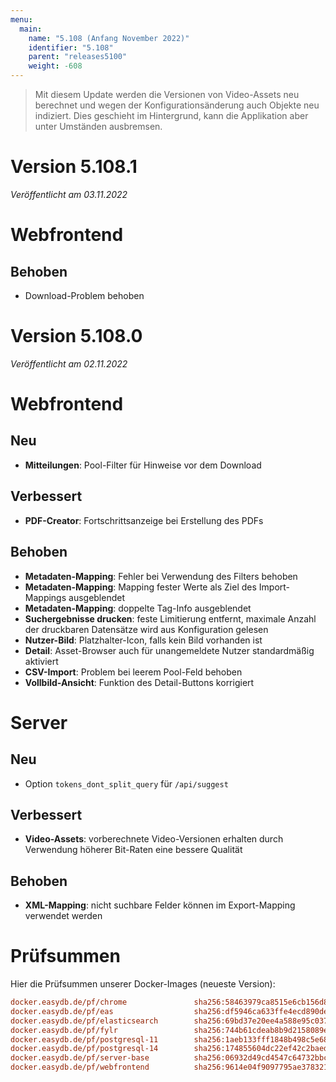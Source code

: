 ```yaml
---
menu:
  main:
    name: "5.108 (Anfang November 2022)"
    identifier: "5.108"
    parent: "releases5100"
    weight: -608
---
```


> Mit diesem Update werden die Versionen von Video-Assets neu berechnet und wegen der Konfigurationsänderung auch Objekte neu indiziert. Dies geschieht im Hintergrund, kann die Applikation aber unter Umständen ausbremsen.

# Version 5.108.1

*Veröffentlicht am 03.11.2022*

# Webfrontend

## Behoben

* Download-Problem behoben

# Version 5.108.0

*Veröffentlicht am 02.11.2022*

# Webfrontend

## Neu

* **Mitteilungen**: Pool-Filter für Hinweise vor dem Download

## Verbessert

* **PDF-Creator**: Fortschrittsanzeige bei Erstellung des PDFs

## Behoben

* **Metadaten-Mapping**: Fehler bei Verwendung des Filters behoben
* **Metadaten-Mapping**: Mapping fester Werte als Ziel des Import-Mappings ausgeblendet
* **Metadaten-Mapping**: doppelte Tag-Info ausgeblendet
* **Suchergebnisse drucken**: feste Limitierung entfernt, maximale Anzahl der druckbaren Datensätze wird aus Konfiguration gelesen
* **Nutzer-Bild**: Platzhalter-Icon, falls kein Bild vorhanden ist
* **Detail**: Asset-Browser auch für unangemeldete Nutzer standardmäßig aktiviert
* **CSV-Import**: Problem bei leerem Pool-Feld behoben
* **Vollbild-Ansicht**: Funktion des Detail-Buttons korrigiert

# Server

## Neu

* Option `tokens_dont_split_query` für `/api/suggest`

## Verbessert

* **Video-Assets**: vorberechnete Video-Versionen erhalten durch Verwendung höherer Bit-Raten eine bessere Qualität

## Behoben

* **XML-Mapping**: nicht suchbare Felder können im Export-Mapping verwendet werden

# Prüfsummen

Hier die Prüfsummen unserer Docker-Images (neueste Version):

```ini
docker.easydb.de/pf/chrome               sha256:58463979ca8515e6cb156d8b96dbaec67930edcbe8143ab69345dafe8f03d4cd
docker.easydb.de/pf/eas                  sha256:df5946ca633ffe4ecd890de077b1814009f32fa41d5f62637dad20495009cfec
docker.easydb.de/pf/elasticsearch        sha256:69bd37e20ee4a588e95c037071d6cf99e6cb3eec5f42d96a047b28116a18aab9
docker.easydb.de/pf/fylr                 sha256:744b61cdeab8b9d2158089ef4da234bf076a10e523b654318fb233d7258bda68
docker.easydb.de/pf/postgresql-11        sha256:1aeb133fff1848b498c5e6887629bac088fec0aef318fbee2d278a0d90af2830
docker.easydb.de/pf/postgresql-14        sha256:174855604dc22ef42c2baed8f18872392d5c599d95ad3b6709dbed5e28fbbf8e
docker.easydb.de/pf/server-base          sha256:06932d49cd4547c64732bbc255e3f0ea7410d6c6f6fa9f22d0e55f5a3d80dbae
docker.easydb.de/pf/webfrontend          sha256:9614e04f9097795ae3783217cbb9e5681f62389ced3a19263b5a114a794b32b2
```
